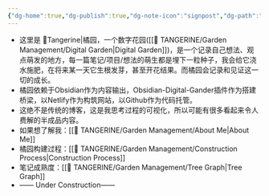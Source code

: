 ```yaml
---
{"dg-home":true,"dg-publish":true,"dg-note-icon":"signpost","dg-path":"TANGERINE.md","permalink":"/TANGERINE/","tags":["gardenEntry"],"dgPassFrontmatter":true,"noteIcon":"signpost","created":"2024-10-28T13:02:15.886+08:00","updated":"2024-10-31T08:37:40.277+08:00"}
---
```


- 这里是 🍊Tangerine|橘园，一个数字花园([[🍊 TANGERINE/Garden Management/Digital Garden\|Digital Garden]])，是一个记录自己想法、观点萌发的地方，每一篇笔记/项目/想法的萌生都是埋下一粒种子，我会给它浇水施肥，在将来某一天它生根发芽，甚至开花结果。而橘园会记录和见证这一切的成长。
- 橘园依赖于Obsidian作为内容输出，Obsidian-Digital-Gander插件作为搭建桥梁，以Netlify作为构筑网站，以Github作为代码托管。
- 这绝不是传统的博客，这是我思考过程的可视化，所以可能有很多看起来令人费解的半成品内容。
- 如果想了解我：[[🍊 TANGERINE/Garden Management/About Me\|About Me]]
- 橘园构建过程：[[🍊 TANGERINE/Garden Management/Construction Process\|Construction Process]]
- 笔记成熟度：[[🍊 TANGERINE/Garden Management/Tree Graph\|Tree Graph]]
- —— Under Construction——